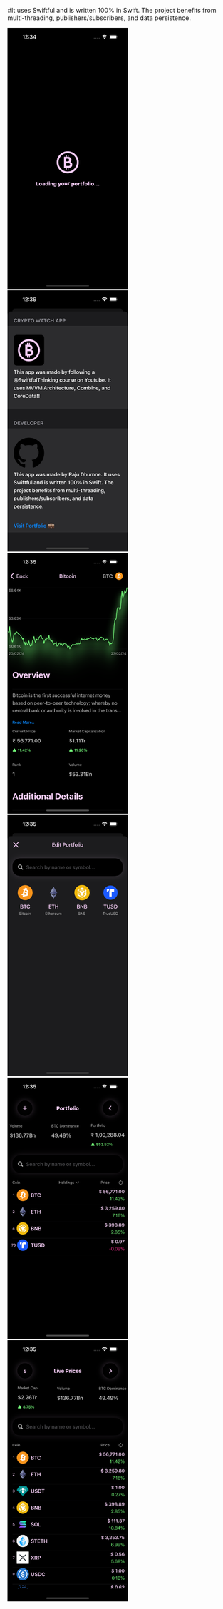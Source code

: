 #It uses Swiftful and is written 100% in Swift. The project benefits from multi-threading, publishers/subscribers, and data persistence.

<img src="CrytoWatch/Screenshots/SS1.png" width="270"/> <img src="CrytoWatch/Screenshots/SS2.png" width="270"/> <img src="CrytoWatch/Screenshots/SS3.png" width="270"/>
<img src="CrytoWatch/Screenshots/SS4.png" width="270"/> <img src="CrytoWatch/Screenshots/SS5.png" width="270"/> <img src="CrytoWatch/Screenshots/SS6.png" width="270"/>
